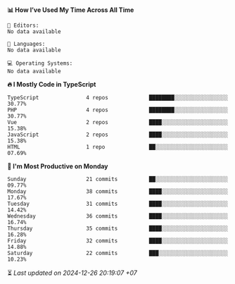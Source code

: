 <!--START_SECTION:readme-stats-->
**📊 How I’ve Used My Time Across All Time**

```text
📝 Editors:
No data available

💬 Languages:
No data available

💻 Operating Systems:
No data available
```

**🔥 I Mostly Code in TypeScript**

```text
TypeScript               4 repos             ████████░░░░░░░░░░░░░░░░░   30.77%
PHP                      4 repos             ████████░░░░░░░░░░░░░░░░░   30.77%
Vue                      2 repos             ████░░░░░░░░░░░░░░░░░░░░░   15.38%
JavaScript               2 repos             ████░░░░░░░░░░░░░░░░░░░░░   15.38%
HTML                     1 repo              ██░░░░░░░░░░░░░░░░░░░░░░░   07.69%
```

**📅 I'm Most Productive on Monday**

```text
Sunday                   21 commits          ██░░░░░░░░░░░░░░░░░░░░░░░   09.77%
Monday                   38 commits          ████░░░░░░░░░░░░░░░░░░░░░   17.67%
Tuesday                  31 commits          ████░░░░░░░░░░░░░░░░░░░░░   14.42%
Wednesday                36 commits          ████░░░░░░░░░░░░░░░░░░░░░   16.74%
Thursday                 35 commits          ████░░░░░░░░░░░░░░░░░░░░░   16.28%
Friday                   32 commits          ████░░░░░░░░░░░░░░░░░░░░░   14.88%
Saturday                 22 commits          ███░░░░░░░░░░░░░░░░░░░░░░   10.23%
```



⏳ *Last updated on 2024-12-26 20:19:07 +07*
<!--END_SECTION:readme-stats-->